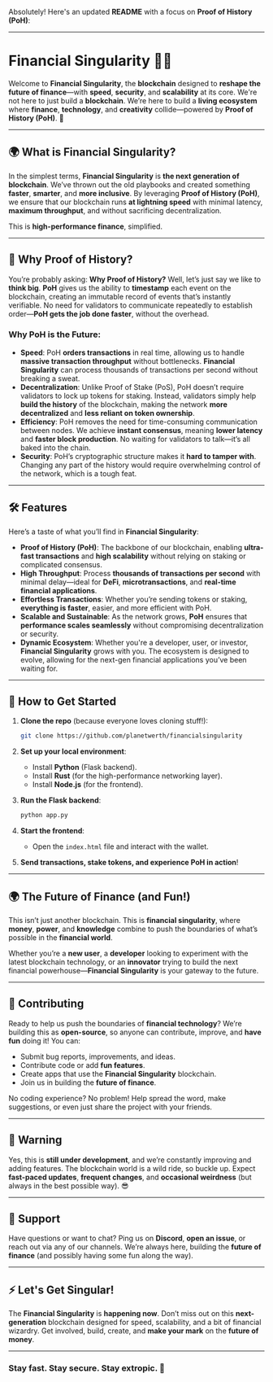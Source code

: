 Absolutely! Here's an updated **README** with a focus on **Proof of History (PoH)**:

---

# Financial Singularity 🚀💸

Welcome to **Financial Singularity**, the **blockchain** designed to **reshape the future of finance**—with **speed**, **security**, and **scalability** at its core. We're not here to just build a **blockchain**. We’re here to build a **living ecosystem** where **finance**, **technology**, and **creativity** collide—powered by **Proof of History (PoH)**. 🔮

---

## 🌍 What is Financial Singularity?

In the simplest terms, **Financial Singularity** is **the next generation of blockchain**. We’ve thrown out the old playbooks and created something **faster**, **smarter**, and **more inclusive**. By leveraging **Proof of History (PoH)**, we ensure that our blockchain runs **at lightning speed** with minimal latency, **maximum throughput**, and without sacrificing decentralization.

This is **high-performance finance**, simplified.

---

## 🚀 Why Proof of History?

You’re probably asking: **Why Proof of History?** Well, let’s just say we like to **think big**. **PoH** gives us the ability to **timestamp** each event on the blockchain, creating an immutable record of events that’s instantly verifiable. No need for validators to communicate repeatedly to establish order—**PoH gets the job done faster**, without the overhead.

### **Why PoH is the Future:**
- **Speed**: PoH **orders transactions** in real time, allowing us to handle **massive transaction throughput** without bottlenecks. **Financial Singularity** can process thousands of transactions per second without breaking a sweat.
- **Decentralization**: Unlike Proof of Stake (PoS), PoH doesn’t require validators to lock up tokens for staking. Instead, validators simply help **build the history** of the blockchain, making the network **more decentralized** and **less reliant on token ownership**.
- **Efficiency**: PoH removes the need for time-consuming communication between nodes. We achieve **instant consensus**, meaning **lower latency** and **faster block production**. No waiting for validators to talk—it’s all baked into the chain.
- **Security**: PoH’s cryptographic structure makes it **hard to tamper with**. Changing any part of the history would require overwhelming control of the network, which is a tough feat.

---

## 🛠️ Features

Here’s a taste of what you’ll find in **Financial Singularity**:

- **Proof of History (PoH)**: The backbone of our blockchain, enabling **ultra-fast transactions** and **high scalability** without relying on staking or complicated consensus.
- **High Throughput**: Process **thousands of transactions per second** with minimal delay—ideal for **DeFi**, **microtransactions**, and **real-time financial applications**.
- **Effortless Transactions**: Whether you’re sending tokens or staking, **everything is faster**, easier, and more efficient with PoH.
- **Scalable and Sustainable**: As the network grows, **PoH** ensures that **performance scales seamlessly** without compromising decentralization or security.
- **Dynamic Ecosystem**: Whether you're a developer, user, or investor, **Financial Singularity** grows with you. The ecosystem is designed to evolve, allowing for the next-gen financial applications you’ve been waiting for.

---

## 🌱 How to Get Started

1. **Clone the repo** (because everyone loves cloning stuff!):
   ```bash
   git clone https://github.com/planetwerth/financialsingularity
   ```

2. **Set up your local environment**:
   - Install **Python** (Flask backend).
   - Install **Rust** (for the high-performance networking layer).
   - Install **Node.js** (for the frontend).

3. **Run the Flask backend**:
   ```bash
   python app.py
   ```

4. **Start the frontend**:
   - Open the `index.html` file and interact with the wallet.

5. **Send transactions, stake tokens, and experience PoH in action**!

---

## 🌍 The Future of Finance (and Fun!)

This isn’t just another blockchain. This is **financial singularity**, where **money**, **power**, and **knowledge** combine to push the boundaries of what’s possible in the **financial world**.

Whether you’re a **new user**, a **developer** looking to experiment with the latest blockchain technology, or an **innovator** trying to build the next financial powerhouse—**Financial Singularity** is your gateway to the future.

---

## 🤖 Contributing

Ready to help us push the boundaries of **financial technology**? We’re building this as **open-source**, so anyone can contribute, improve, and **have fun** doing it! You can:

- Submit bug reports, improvements, and ideas.
- Contribute code or add **fun features**.
- Create apps that use the **Financial Singularity** blockchain.
- Join us in building the **future of finance**.

No coding experience? No problem! Help spread the word, make suggestions, or even just share the project with your friends.

---

## 🚨 Warning

Yes, this is **still under development**, and we’re constantly improving and adding features. The blockchain world is a wild ride, so buckle up. Expect **fast-paced updates**, **frequent changes**, and **occasional weirdness** (but always in the best possible way). 😎

---

## 💬 Support

Have questions or want to chat? Ping us on **Discord**, **open an issue**, or reach out via any of our channels. We’re always here, building the **future of finance** (and possibly having some fun along the way).

---

## ⚡ Let's Get Singular!

The **Financial Singularity** is **happening now**. Don’t miss out on this **next-generation** blockchain designed for speed, scalability, and a bit of financial wizardry. Get involved, build, create, and **make your mark** on the **future of money**.

---

### Stay fast. Stay secure. Stay **extropic**. 🚀
